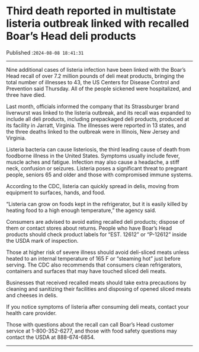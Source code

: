 # Third death reported in multistate listeria outbreak linked with recalled Boar’s Head deli products

Published :`2024-08-08 18:41:31`

---

Nine additional cases of listeria infection have been linked with the Boar’s Head recall of over 7.2 million pounds of deli meat products, bringing the total number of illnesses to 43, the US Centers for Disease Control and Prevention said Thursday. All of the people sickened were hospitalized, and three have died.

Last month, officials informed the company that its Strassburger brand liverwurst was linked to the listeria outbreak, and its recall was expanded to include all deli products, including prepackaged deli products, produced at its facility in Jarratt, Virginia. The illnesses were reported in 13 states, and the three deaths linked to the outbreak were in Illinois, New Jersey and Virginia.

Listeria bacteria can cause listeriosis, the third leading cause of death from foodborne illness in the United States. Symptoms usually include fever, muscle aches and fatigue. Infection may also cause a headache, a stiff neck, confusion or seizures. Listeria poses a significant threat to pregnant people, seniors 65 and older and those with compromised immune systems.

According to the CDC, listeria can quickly spread in delis, moving from equipment to surfaces, hands, and food.

“Listeria can grow on foods kept in the refrigerator, but it is easily killed by heating food to a high enough temperature,” the agency said.

Consumers are advised to avoid eating recalled deli products; dispose of them or contact stores about returns. People who have Boar’s Head products should check product labels for “EST. 12612” or “P-12612” inside the USDA mark of inspection.

Those at higher risk of severe illness should avoid deli-sliced meats unless heated to an internal temperature of 165 F or “steaming hot” just before serving. The CDC also recommends that consumers clean refrigerators, containers and surfaces that may have touched sliced deli meats.

Businesses that received recalled meats should take extra precautions by cleaning and sanitizing their facilities and disposing of opened sliced meats and cheeses in delis.

If you notice symptoms of listeria after consuming deli meats, contact your health care provider.

Those with questions about the recall can call Boar’s Head customer service at 1-800-352-6277, and those with food safety questions may contact the USDA at 888-674-6854.

---

